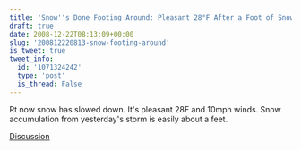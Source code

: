 ```yaml
---
title: 'Snow''s Done Footing Around: Pleasant 28°F After a Foot of Snow'
draft: true
date: 2008-12-22T08:13:09+00:00
slug: '200812220813-snow-footing-around'
is_tweet: true
tweet_info:
  id: '1071324242'
  type: 'post'
  is_thread: False
---
```




Rt now snow has slowed down. It's pleasant 28F and 10mph winds. Snow accumulation from yesterday's storm is easily about a feet.

[Discussion](https://x.com/sytelus/status/1071324242)
